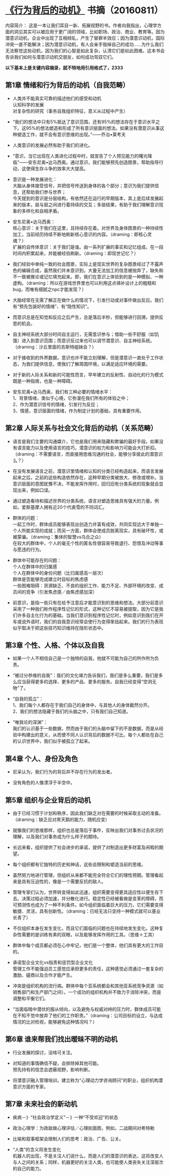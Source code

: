 # [《行为背后的动机》](http://product.dangdang.com/22513196.html) 书摘（20160811）

内容简介：
这是一本让我们耳目一新、拓展视野的书。作者向我指出，心理学方面的洞见其实可以被应用于更广阔的领域，比如职场、政治、商业、教育等。因为潜意识动机，企业中出现了互相倾轧，产生了替罪羊效应；因为潜意识动机，国际冲突一直不能解决；因为潜意识动机，有人会亲手毁掉自己的成功……为什么我们无法察觉这些动机，因为我们的心智是如此复杂，认清它们是如此困难。这本书会告诉我们如何与潜意识动机交朋友，如何成功驾驭它们。

     
**以下基本上是关键内容摘录，就不特地用引用格式了，2333**              
        
        
## 第1章 情绪和行为背后的动机（自我范畴）

- 人类并不能真实可靠的描述他们的感受和动机    
认知科学的发展    
对复杂性的研究（事务自我组织特征，意义从过程中产生）     

- “我们的想法中只有5%抵达了意识范围，还有95%的想法存在于意识水平之下。这95%的想法塑造和形成了所有意识层面的想法。如果没有潜意识从事这种塑造工作，就不会有意识思维的出现。”——乔治•莱考夫     

- 人类意识的发展必然有助于我们的进化。      

- “意识，当它出现在人类进化过程中时，就宣告了个人预见能力的曙光降临”——安东尼奥•达马西奥。通过意识，我们能够预先创造图景，帮助指导行动，这使得生存斗争的效率大大提高。      

- 意识是一种发展进化：     
大脑从身体接受信号，并把信号传送到身体的各个部分；意识为我们提供信息，还帮助我们参与世界；      
今天提到的意识是分层结构，有依然还在运行的早期版本，其上是后续发展起来的版本，层与层之间进行着持续的交互；多层结果，有助于我们理解意识现象的多样化和自相矛盾。        

- 安东尼奥•达马西奥：       
核心意识：关于我们在这里，且持续存在着。对世界及身体图景的一种持续性加工，当前经历持续不断地刷新核心意识的内容。（draming：即核心灵魂？）    
扩展的自传体意识：关于我们是谁。由一系列扩展的事实和记忆组成，在一段时间内积累起来，并能被经验刷新。（draming：即现世记忆？）     

- 我们经验中单纯一致的社会图景，实际上是现实世界的复杂图景经过了不露声色的编辑合成，虽然我们并未意识到。大量无法加工的信息被抛弃了，缺失和不一致被推论或记忆填充起来。即，我们在意识上体验到的是一种模拟、一种虚构。（draming：所以在游戏世界里也可以利用这点填补设计上的粗糙和bug，而唯有细腻之npc才能发现？）      

- 大脑经常在无需了解正在做什么的情况下，引发行动或对事件做出反应。我们有“预先包装好的情绪”、有“隐性知识”。     

- 而意识总是在知觉和反应之后产生，总是落后半秒，但能够进行回溯，提供反思的机会。     

- 自主神经系统大部分时间自主运行，无需意识参与；借助一些不舒服（如饥饿）进入到意识范围；而意识反过来也可以调节潜意识、自主神经系统。（draming：沙丘里面的吉斯特姐妹会？）     

- 对于接收到的外界数据，意识也许不能立刻理解，但是潜意识一直处于工作状态，为我们提供信息，使我们了解周围环境，以满足适应环境的需要。      

- 对于新的人际关系和新的可能性而言，早年建立的反射性、自动化的行为模式既是一种指南，也是一种障碍。     

- 安东尼奥•达马西奥，我们有三种必要的情绪水平：    
1、背景情绪，类似于心境，它弥漫在我们所有的体验之中；     
2、作为潜意识信号的情绪，引发行为反应；    
3、情感，意识层面的情绪，作为制定计划的基础，具有重要作用。     


## 第2章 人际关系与社会文化背后的动机（关系范畴）    

- 语言是我们主要的沟通媒介，它也是我们用来隐藏和欺骗的最好手段。如果没有语言能力以及使用语言的技巧，潜意识的权力和影响力可能会大打折扣。（draming：不需要语言，而直接用思维沟通的社会，能够分享彼此的潜意识么？）   

- 在没有发展语言之前，潜意识里情绪和认知的分类已经构造起来，而语言发展起来之后，之前的这些构造依然存在，这种早期分类被放大、修改或增补。当意识层面的意图犹豫不决，不能发挥作用时，回归旧有分类系统的现象就会显现出来，例如口误。   

- 通过塑造看待和描述世界的分类系统，语言对塑造思维具有强大的力量。例如，爱斯基摩人拥有近20个代表雪的不同词汇。     

- 群体的问题：     
一起工作时，群体成员能够表现出创造力并富有成效，共同实现远大于单独一个人所能实现的成就；而另一方面，群体会使成员脱离现实，具有破坏性，或被蒙骗。（draming：集体的智慧vs乌合之众）      
在较大的群体中，个人的毫无个性的匿名性很容易导致退行、怨恨及冲动等事与愿违的行为。     

- 群体中可能存在的问题：    
  个人在群体中的归属感     
  个人在群体中的身份问题（比归属感高一层次）    
  群体是否能够完成建立时目标的焦虑感     
  一些困难阻碍：资源缺乏、不良的组织工作、能力不足、外部环境的改变、成员间的竞争（引发焦虑感／由焦虑感加深）     

- 前意识，是指一些只有在给予注意后才能意识到的思维和想法。大部分前意识采用了一种我们称作程序性记忆的形式，这种记忆不容易被提取，因为它是我们许多自主化行为的基础。当我们意识到程序性记忆时，例如意识到我们在开车或说外语时，我们的自我意识经常会使行为变得笨拙起来。我们的行为表现似乎取决于把这些技巧知识维持在隐形状态中。     

   
## 第3章 个性、人格、个体以及自我     

- 如果一个人不相信自己是一个独特的自我，他就不可能为自己的所作所为负责。     

- “被过分恭维的自我”：我们的文化竭力告诉我们，我们是多么重要，我们是多么应当获得更多的选择、更多的产品、更多的服务。自我已经变得“空洞无物”了。     

- “自我的孤立”：    
1、我们每个人都存在于我们自己的身体中，与其他人的身体截然分开。    
2、我们的想法隐藏于我们的头脑之中，只有我们自己知道。    

- “唯我论的深渊”：    
我们的认识基于一些数据，然而由于我们的头脑中留下的不是数据，而是从经验中构建出的意义，从而使不同人认识背后的数据不可比，每个人都处在自己的认识世界中，我们似乎被孤立了起来。    


## 第4章 个人、身份及角色    

- 尼采认为，我们行为的背后并不存在行为的发出者。     

- 没有角色的人像漂浮于半空中。     


## 第5章 组织与企业背后的动机     

- 由于已经习惯于计划和秩序，因此我们缺乏对在需要的时候采取主动的准备。（draming：缺乏应对黑天鹅的能力，随机应变）        

- 就像我们的思维那样，组织也总是落后于事件，反映出我们对事务过去状况的理解，以及我们对事务成为什么样子的期待。    

- 长远来看，组织提供了社会进步的承诺，提供了对制造出更多财富及闲暇的期望。    

- 每个组织都有它独特的历史和神话，这些会限制和塑造当前的思维。    

- 虽然努力地进行管理，但组织从来都不能完全符合它们的理性预期。管理看起来是具有压迫性的，像是一个需要反抗的敌人。    

- 管理专家们认为，世界转变得如此迅速，组织需要变得更具适应性以便生存下去。决策过程必须加速，并分散化进行。稳定性已经被看做是变革的障碍，而可预测性也成为了一种不利条件。如今组织面临着巨大的压力，它们需要变得敏捷、灵活，具有创新性。（draming：已经无法只坚持一种模式就可以基业长青了）    

- 不仅组织本身在发生变化，而且它们面临的问题也在持续地发生变化。这种复杂性需要的是训练有素的双眼，以及能够发挥作用的工具。（思维＋工具）      

- 群体中每个成员都必须在心中牢记，他们是一个整体，他们具有更大的工作目的。     
  
- 承诺型企业文化vs指责和惩罚型企业文化      
  管理工作不能强迫员工感觉应承担更多的责任，这种感觉必须通过一套复杂的激励、磋商以及合作才能产生。     

- 冲突是组织机构的流行病。群体中每个亚系统都会和其他亚系统竞争资源（如销售部门和生产部门之间）。一个成功的组织机构并不致力于消除冲突，而是调整和平衡它们。       

- “当面临暗中潜伏的服从倾向，以及避免与权威对峙的压力时，群体成员可能在不知不觉中放弃了他们的工作职责。”（draming：公司目标的设立，与达成情况的比对检视，能够避免这种情况吗？）     


## 第6章 谁来帮我们找出暧昧不明的动机      

- 行业发展的探讨，没啥可关注。    

- 对知道的事情确信不疑，会排除掉其他可能。      
  预先持有的信念会遮蔽视野，影响判断。     

- 将潜意识融入管理培训，建立称为“心理动力学咨询顾问”的职业，组织机构潜意识方面的专家。     



## 第7章 未来社会的新动机         

- 疾病－》“社会政治学定义”－》一种“不受欢迎”的状态     

- 政治心理学：为政敌做心理评估／心理剖面图，例如，二战期间对希特勒    

- 比喻和叙事框架会限制人们的思考：政治、广告、公关。    

- “人类”的含义将发生变化    
   机器人的出现，不是关注人们说什么，而是人们的潜意识的表达，这将改变人与人之间的关系；同样，机器更好的关注人类，也可能使人类丧失关注深层次的自己的能力。    
